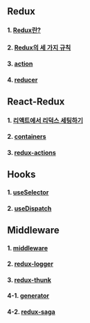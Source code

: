 ## Redux

#### 1. [Redux란?](https://github.com/Ubinquitous/Details/blob/master/Redux/Redux%EB%9E%80%3F.md)

#### 2. [Redux의 세 가지 규칙](https://github.com/Ubinquitous/Details/blob/master/Redux/rule.md)

#### 3. [action](https://github.com/Ubinquitous/Details/blob/master/Redux/action.md)

#### 4. [reducer](https://github.com/Ubinquitous/Details/blob/master/Redux/reducer.md)

## React-Redux

#### 1. [리액트에서 리덕스 세팅하기](https://github.com/Ubinquitous/Details/blob/master/Redux/redux-store.md)

#### 2. [containers](https://github.com/Ubinquitous/Details/blob/master/Redux/containers.md)

#### 3. [redux-actions](https://github.com/Ubinquitous/Details/blob/master/Redux/redux-actions.md)

## Hooks

#### 1. [useSelector](https://github.com/Ubinquitous/Details/blob/master/Redux/useSelector.md)

#### 2. [useDispatch](https://github.com/Ubinquitous/Details/blob/master/Redux/useDispatch.md)

## Middleware

#### 1. [middleware](https://github.com/Ubinquitous/Details/blob/master/Redux/middleware.md)

#### 2. [redux-logger](https://github.com/Ubinquitous/Details/blob/master/Redux/redux-logger.md)

#### 3. [redux-thunk](https://github.com/Ubinquitous/Details/blob/master/Redux/redux-thunk.md)

#### 4-1. [generator](https://github.com/Ubinquitous/Details/blob/master/Redux/generator.md)

#### 4-2. [redux-saga](https://github.com/Ubinquitous/Details/blob/master/Redux/redux-saga.md)
